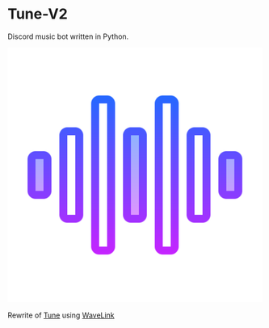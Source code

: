 # Tune-V2

Discord music bot written in Python.

![Tune](logo.png)

Rewrite of [Tune](https://github.com/Salman-Git-Hub/Tune) using [WaveLink](https://github.com/PythonistaGuild/Wavelink)
